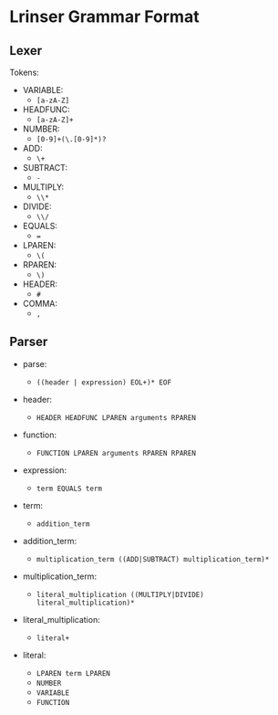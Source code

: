 # Lrinser Grammar Format



## Lexer

Tokens:
- VARIABLE:
    - `[a-zA-Z]`
- HEADFUNC:
    - `[a-zA-Z]+`
- NUMBER:
    - `[0-9]+(\.[0-9]*)?`
- ADD:
    - `\+`
- SUBTRACT:
    - `-`
- MULTIPLY:
    - `\\*`
- DIVIDE:
    - `\\/`
- EQUALS:
    - `=`
- LPAREN:
    - `\(`
- RPAREN:
    - `\)`
- HEADER:
    - `#`
- COMMA:
    - `,`



## Parser


- parse:
    - `((header | expression) EOL+)* EOF`


- header:
    - `HEADER HEADFUNC LPAREN arguments RPAREN`


- function:
    - `FUNCTION LPAREN arguments RPAREN RPAREN`


- expression:
    - `term EQUALS term`

- term:
    - `addition_term`

- addition_term:
    - `multiplication_term ((ADD|SUBTRACT) multiplication_term)*`

- multiplication_term:
    - `literal_multiplication ((MULTIPLY|DIVIDE) literal_multiplication)*`

- literal_multiplication:
    - `literal+`

- literal:
    - `LPAREN term LPAREN`
    - `NUMBER`
    - `VARIABLE`
    - `FUNCTION`
